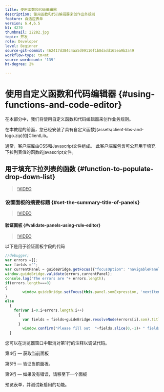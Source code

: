 ```yaml
---
title: 使用函数和代码编辑器
description: 使用函数和代码编辑器来创作业务规则
feature: 自适应表单
version: 6.4,6.5
kt: 4270
thumbnail: 22282.jpg
topic: 开发
role: Developer
level: Beginner
source-git-commit: 462417d384c4aa5d99110f1b8dadd165ea9b2a49
workflow-type: tm+mt
source-wordcount: '139'
ht-degree: 2%

---
```



# 使用自定义函数和代码编辑器 {#using-functions-and-code-editor}

在本部分中，我们将使用自定义函数和代码编辑器来创作业务规则。

在本教程的前面，您已经安装了具有自定义函数](assets/client-libs-and-logo.zip)的[ClientLib。

通常，客户端库由CSS和Javascript文件组成。 此客户端库包含可公开用于填充下拉列表值的函数的javascript文件。


## 用于填充下拉列表的函数 {#function-to-populate-drop-down-list}

>[!VIDEO](https://video.tv.adobe.com/v/22282?quality=9&learn=on)

### 设置面板的摘要标题 {#set-the-summary-title-of-panels}

>[!VIDEO](https://video.tv.adobe.com/v/28387?quality=9&learn=on)

#### 验证面板 {#validate-panels-using-rule-editor}

>[!VIDEO](https://video.tv.adobe.com/v/28409?quality=9&learn=on)

以下是用于验证面板字段的代码

```javascript
//debugger;
var errors =[];
var fields ="";
var currentPanel = guideBridge.getFocus({"focusOption": "navigablePanel"});
window.guideBridge.validate(errors,currentPanel);
console.log("The errors are "+ errors.length);
if(errors.length===0)
{
        window.guideBridge.setFocus(this.panel.somExpression, 'nextItem', true);
}
else
  {
    for(var i=0;i<errors.length;i++)
      {
        var fields = fields+guideBridge.resolveNode(errors[i].som).title+" , ";
      }
        window.confirm("Please fill out  "+fields.slice(0,-1)+ " fields");
  }
```

您可以在浏览器窗口中取消对第1行的注释以调试代码。

第4行 — 获取当前面板

第5行 — 验证当前面板。

第9行 — 如果没有错误，请移至下一个面板

预览表单，并测试新启用的功能。
